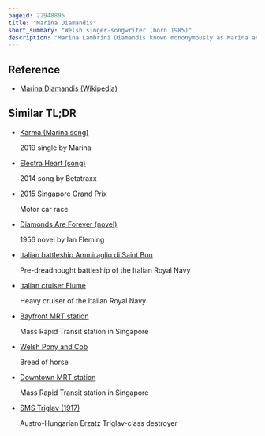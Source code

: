 ```yaml
---
pageid: 22948895
title: "Marina Diamandis"
short_summary: "Welsh singer-songwriter (born 1985)"
description: "Marina Lambrini Diamandis known mononymously as Marina and previously by the Stage Name Marina and the Diamonds is a welsh Singer and Songwriter."
---
```


## Reference

- [Marina Diamandis (Wikipedia)](https://en.wikipedia.org/?curid=22948895)

## Similar TL;DR

- [Karma (Marina song)](/tldr/en/karma-marina-song)

  2019 single by Marina

- [Electra Heart (song)](/tldr/en/electra-heart-song)

  2014 song by Betatraxx

- [2015 Singapore Grand Prix](/tldr/en/2015-singapore-grand-prix)

  Motor car race

- [Diamonds Are Forever (novel)](/tldr/en/diamonds-are-forever-novel)

  1956 novel by Ian Fleming

- [Italian battleship Ammiraglio di Saint Bon](/tldr/en/italian-battleship-ammiraglio-di-saint-bon)

  Pre-dreadnought battleship of the Italian Royal Navy

- [Italian cruiser Fiume](/tldr/en/italian-cruiser-fiume)

  Heavy cruiser of the Italian Royal Navy

- [Bayfront MRT station](/tldr/en/bayfront-mrt-station)

  Mass Rapid Transit station in Singapore

- [Welsh Pony and Cob](/tldr/en/welsh-pony-and-cob)

  Breed of horse

- [Downtown MRT station](/tldr/en/downtown-mrt-station)

  Mass Rapid Transit station in Singapore

- [SMS Triglav (1917)](/tldr/en/sms-triglav-1917)

  Austro-Hungarian Erzatz Triglav-class destroyer
